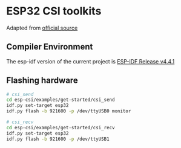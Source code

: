 # ESP32 CSI toolkits

Adapted from [official source](https://github.com/espressif/esp-csi)

## Compiler Environment

The esp-idf version of the current project is [ESP-IDF Release v4.4.1](https://github.com/espressif/esp-idf/releases/tag/v4.4.1)

## Flashing hardware

```bash
# csi_send
cd esp-csi/examples/get-started/csi_send
idf.py set-target esp32
idf.py flash -b 921600 -p /dev/ttyUSB0 monitor

# csi_recv
cd esp-csi/examples/get-started/csi_recv
idf.py set-target esp32
idf.py flash -b 921600 -p /dev/ttyUSB1
```
